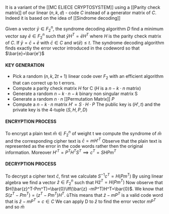 It is a variant of the [[MC ELIECE CRYPTOSYSTEM]] using a [[Parity check matrix]] of our linear $(n,k,d)$ - code $C$ instead of a generator matrix of $C$. Indeed it is based on the idea of [[Sindrome decoding]]

Given a vector $\bar{y} \in F_{2}^n$, the syndrome decoding algorithm $D$ find a minimum vector say
$\bar{e} \in F_{2}^n$ such that $\bar{y}H^T = \bar{e}H^T$ where $H$ is the parity check matrix of $C$. If $\bar{y}=\bar{c}+\bar{e}$ with $\bar{c} \in C$ and $w(\bar{e}) \leq t$. The syndrome decoding algorithm finds exactly the error vector introduced in the codeword so that $\bar{e}=\bar{e'}$

#### KEY GENERATION

- Pick a random $(n,k,2t+1)$ linear code over $F_{2}$ with an efficient algorithm that can correct up to t errors.
- Compute a parity check matrix $H$ for C ($H$ is a $n-k\cdot n$ matrix)
- Generate a random $n-k\cdot n-k$ binary non singular matrix S
- Generate a random $n\cdot n$ [[Permutation Matrix]] $P$
- Compute a $n-k\cdot n$ matrix $H'=S\cdot H\cdot P$
The public key is $(H',t)$ and the private key is the 4-tuple $(S,H,P,D)$

#### ENCRYPTION PROCESS
To encrypt a plain text $\bar{m} \in F_{2}^n$ of weight t we compute the syndrome of $\bar{m}$ and the corresponding cipher text is $\bar{c}=mH'^{T}$ 
Observe that the plain text is represented as the error in the code words rather then the original information.
Moreover $H'^T = P^T H^TS^T \implies c^T = SHPm^T$

#### DECRYPTION PROCESS
To decrypt a cipher text $\bar{c}$, first we calculate $S^{-1}c^T=H(Pm^T)$
By using linear algebra we find a vector $\bar{z} \in F_{2}^n$ such that $H\bar{z}^T =H(Pm^T)$
Now observe that $H(\bar{z}^T-Pm^T)=\bar{0}\iff(\bar{z} -mP^T)H^T=\bar{0}$.
We know that $S(z^T-Pm^T)=(z^T-Pm^T)H^T$. 
ùThis means that $\bar{z}-mP^T$ is a valid code word that is $\bar{z}-mP^T=c \in C$
We can apply D to $\bar{z}$ to find the error vector $mP^T$ and so $\bar{m}$
